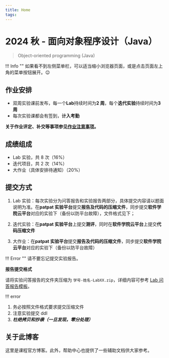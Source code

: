 ```yaml
---
title: Home
tags:
---
```


# 2024 秋 - 面向对象程序设计（Java）

> Object-oriented programming (Java)

!!! Info ""
如果看不到左侧菜单栏，可以适当缩小浏览器页面，或是点击页面左上角的菜单按钮展开。😉

## 作业安排

- 双周实验课前发布，每一个**Lab**持续时间为**2 周**，每个**迭代实验**持续时间为**3 周**
- 每次实验课都会有签到，**计入考勤**

**关于作业评定、补交等事项参见[作业注意事项](/tutorial/Homework-Notice/)。**

## 成绩组成

- Lab 实验，共 8 次（16%）
- 迭代项目，共 2 次（14%）
- 大作业（具体安排待通知）（20%）

## 提交方式

1. Lab 实验：每次实验分为问答报告和实验报告两部分，具体提交内容请以题面说明为准。在**patpat 实验平台**提交**报告及代码的压缩文件**，同步提交**软件学院云平台**对应的实验下（备份以防平台故障），文件格式见下；

2. 迭代实验：在**patpat 实验平台**上提交**测评**，同时在**软件学院云平台**上提交**代码压缩文件**

3. 大作业：在**patpat 实验平台**提交**报告及代码的压缩文件**，同步提交**软件学院云平台**对应的实验下（备份以防平台故障）

!!! Error ""
请不要忘记提交实验报告。

**报告提交格式**

请将实验问答报告的文件夹压缩为 `学号-姓名-LabXX.zip`，详细内容可参考 [Lab 问答报告模板](/tutorial/Lab-Template)。

!!! error

1. 务必按照文件格式要求提交压缩文件
2. 注意实验提交 ddl
3. **_杜绝拷贝和抄袭（一旦发现，零分处理）_**

## 关于此博客

这里是课程官方博客。此外，帮助中心也提供了一些辅助文档供大家参考。
